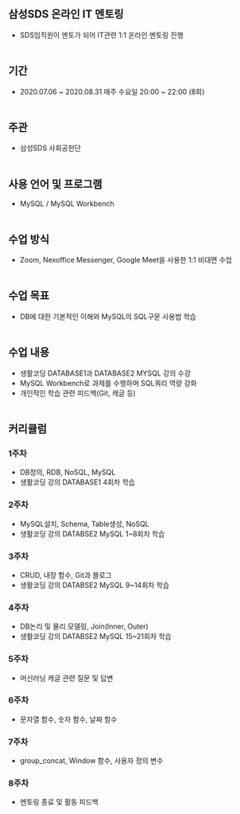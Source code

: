 ## 삼성SDS 온라인 IT 멘토링
- SDS임직원이 멘토가 되어 IT관련 1:1 온라인 멘토링 진행<br><br>
## 기간
- 2020.07.06 ~ 2020.08.31 매주 수요일 20:00 ~ 22:00 (8회)<br><br>
## 주관
- 삼성SDS 사회공헌단<br><br>

## 사용 언어 및 프로그램 
- MySQL / MySQL Workbench<br><br>
 
## 수업 방식 
- Zoom, Nexoffice Messenger, Google Meet을 사용한 1:1 비대면 수업 <br><br>

## 수업 목표
- DB에 대한 기본적인 이해와 MySQL의 SQL구문 사용법 학습<br><br>

## 수업 내용 
 - 생활코딩 DATABASE1과 DATABASE2 MYSQL 강의 수강
 - MySQL Workbench로 과제를 수행하며 SQL쿼리 역량 강화
 - 개인적인 학습 관련 피드백(Git, 캐글 등)<br><br>


## 커리큘럼
### 1주차
- DB정의, RDB, NoSQL, MySQL<br>
- 생활코딩 강의 DATABASE1 4회차 학습
### 2주차
- MySQL설치, Schema, Table생성, NoSQL<br>
- 생활코딩 강의 DATABSE2 MySQL 1~8회차 학습

### 3주차
- CRUD, 내장 함수, Git과 블로그<br>
- 생활코딩 강의 DATABSE2 MySQL 9~14회차 학습

### 4주차
- DB논리 및 물리 모델링, Join(Inner, Outer)<br>
- 생활코딩 강의 DATABSE2 MySQL 15~21회차 학습

### 5주차
- 머신러닝 캐글 관련 질문 및 답변 


### 6주차
- 문자열 함수, 숫자 함수, 날짜 함수


### 7주차
- group_concat, Window 함수, 사용자 정의 변수


### 8주차
- 멘토링 종료 및 활동 피드백
